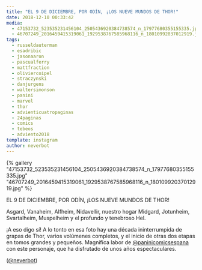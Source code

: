 ```yaml
---
title: "EL 9 DE DICIEMBRE, POR ODÍN, ¡LOS NUEVE MUNDOS DE THOR!"
date: 2018-12-10 00:33:42
media: 
  - 47153732_523535231456104_2505436920384738574_n_17977680355155335.jpg
  - 46707249_2016459415319061_1929538767585968116_n_18010992037012919.jpg
tags: 
  - russeldauterman
  - esadribic
  - jasonaaron
  - pascualferry
  - mattfraction
  - oliviercoipel
  - straczynski
  - danjurgens
  - waltersimonson
  - panini
  - marvel
  - thor
  - advienticuatropaginas
  - 24paginas
  - comics
  - tebeos
  - adviento2018
template: instagram
author: neverbot
---
```


{% gallery "47153732_523535231456104_2505436920384738574_n_17977680355155335.jpg" "46707249_2016459415319061_1929538767585968116_n_18010992037012919.jpg" %}

EL 9 DE DICIEMBRE, POR ODÍN, ¡LOS NUEVE MUNDOS DE THOR!

Asgard, Vanaheim, Alfheim, Nidavellir, nuestro hogar Midgard, Jotunheim, Svartalheim, Muspelheim y el profundo y tenebroso Hel.

¡A eso digo sí! A lo tonto en esa foto hay una década ininterrumpida de grapas de Thor, varios volúmenes completos, y el inicio de otras dos etapas en tomos grandes y pequeños. Magnífica labor de [@paninicomicsespana](https://instagram.com/paninicomicsespana) con este personaje, que ha disfrutado de unos años espectaculares.

([@neverbot](https://instagram.com/neverbot))

